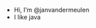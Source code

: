 - Hi, I’m @janvandermeulen
- I like java

<!---
janvandermeulen/janvandermeulen is a ✨ special ✨ repository because its `README.md` (this file) appears on your GitHub profile.
You can click the Preview link to take a look at your changes.
--->
